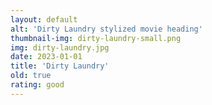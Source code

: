 ```yaml
---
layout: default
alt: 'Dirty Laundry stylized movie heading'
thumbnail-img: dirty-laundry-small.png
img: dirty-laundry.jpg
date: 2023-01-01
title: 'Dirty Laundry'
old: true
rating: good
---
```

